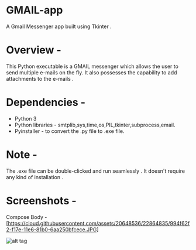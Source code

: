 # GMAIL-app
A Gmail Messenger app built using Tkinter .

# Overview -
This Python executable is a GMAIL messenger which allows the user to send multiple e-mails on the fly.
It also possesses the capability to add attachments to the e-mails .

# Dependencies -
* Python 3
* Python libraries - smtplib,sys,time,os,PIL,tkinter,subprocess,email.
* Pyinstaller - to convert the .py file to .exe file.

# Note -
The .exe file can be double-clicked and run seamlessly . It doesn't require any kind of installation .

# Screenshots -
Compose Body -
[https://cloud.githubusercontent.com/assets/20648536/22864835/994f62f2-f17e-11e6-81b0-6aa250bfcece.JPG]

![alt tag](https://cloud.githubusercontent.com/assets/20648536/22864835/994f62f2-f17e-11e6-81b0-6aa250bfcece.JPG)

